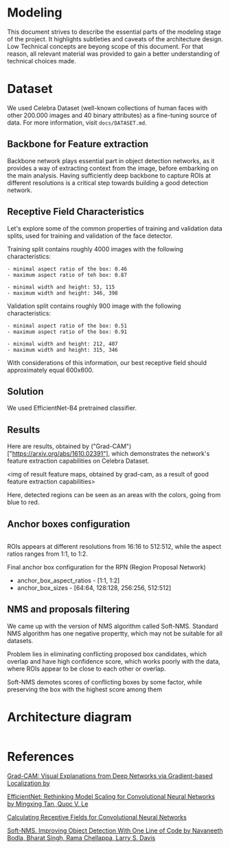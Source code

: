 # Modeling

This document strives to describe the essential parts of the modeling stage
of the project. It highlights subtleties and caveats of the architecture design.
Low Technical concepts are beyong scope of this document. For that reason, all 
relevant material was provided to gain a better understanding of technical choices
made.

# Dataset
We used Celebra Dataset (well-known collections of human faces with other 200.000 images and 40 binary attributes) as a fine-tuning source of data. For more information, visit `docs/DATASET.md`.

## Backbone for Feature extraction

Backbone network plays essential part in object detection networks, as it provides a way of extracting context from the image, before embarking on the main analysis. Having sufficiently deep backbone to capture ROIs at different resolutions is a critical step towards building a good detection network.

## Receptive Field Characteristics

Let's explore some of the common properties of training and validation data splits,
used for training and validation of the face detector.

Training split contains roughly 4000 images with the following characteristics:

    - minimal aspect ratio of the box: 0.46
    - maximum aspect ratio of teh box: 0.87

    - minimal width and height: 53, 115
    - maximum width and height: 346, 398

Validation split contains roughly 900 image with the following characteristics:

    - minimal aspect ratio of the box: 0.51
    - maximum aspect ratio of the box: 0.91

    - minimal width and height: 212, 407
    - maximum width and height: 315, 346

With considerations of this information, our best receptive field should
approximately equal 600x600.

## Solution 

We used EfficientNet-B4 pretrained classifier.

<img-of-backbone-classifier>

## Results 

Here are results, obtained by ("Grad-CAM")["https://arxiv.org/abs/1610.02391"], which demonstrates the network's feature extraction capabilities on Celebra Dataset.

<img of result feature maps, obtained by grad-cam, as a result of good feature extraction capabilities>

Here, detected regions can be seen as an areas with the colors, 
going from blue to red.

## Anchor boxes configuration

<img of object min max aspect ratios>

ROIs appears at different resolutions
from 16:16 to 512:512, 
while the aspect ratios ranges from 1:1, to 1:2.

Final anchor box configuration for the RPN (Region Proposal Network)

- anchor_box_aspect_ratios - [1:1, 1:2]
- anchor_box_sizes - [64:64, 128:128, 256:256, 512:512]

## NMS and proposals filtering
We came up with the version of NMS algorithm 
called Soft-NMS. Standard NMS algorithm has one negative propertty, which may not be suitable for all datasets.

Problem lies in eliminating conflicting proposed box candidates, which overlap and have
high confidence score, which works poorly with the data,
where ROIs appear to be close to each other or overlap. 

Soft-NMS demotes scores of conflicting boxes by some factor, while preserving the box with the highest score among them

# Architecture diagram

<img of the overall model architecture>

# References

[Grad-CAM: Visual Explanations from Deep Networks via Gradient-based Localization by ]("https://arxiv.org/abs/1610.02391")

[EfficientNet: Rethinking Model Scaling for Convolutional Neural Networks by Mingxing Tan, Quoc V. Le]("https://arxiv.org/abs/1905.11946")

[Calculating Receptive Fields for Convolutional Neural Networks]("https://distill.pub/2019/computing-receptive-fields")

[Soft-NMS. Improving Object Detection With One Line of Code by Navaneeth Bodla, Bharat Singh, Rama Chellappa, Larry S. Davis]("https://arxiv.org/abs/1704.04503")



